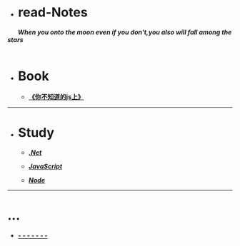 * # read-Notes 

***&nbsp;&nbsp;&nbsp;&nbsp;&nbsp;&nbsp;&nbsp;When you onto the moon even if you don't,you also will fall among the stars</br>
 &nbsp;&nbsp;&nbsp;&nbsp;&nbsp;&nbsp;&nbsp;***

- # Book
  - **[《你不知道的js上》](./book/你不知道的JS上.md)**
---

- # Study

  - ***[.Net](./vedio/.Net.md)***



  - ***[JavaScript](./vedio/JavaScript.md)***



  - ***[Node](./vedio/Node.md)***

---

# ...

*  ***[- - - - - - -](./work/_question.md)***
